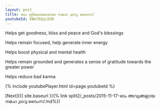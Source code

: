 ```yaml
---
layout: post
title: ഓം ത്രിലോകേശായ നമഹ ൧൦൮ ടൈംസ്
youtubeId: KBm7EQyLEU8
---
```

 
 
Helps get goodness, bliss and peace and God's blessings
 
Helps remain focused, help generate inner energy 
 
Helps boost physical and mental health 
 
Helps remain grounded and generates a sense of gratitude towards the greater power 
 
Helps reduce bad karma
 
 
 
 


{% include youtubePlayer.html id=page.youtubeId %}
 
[Next]({{ site.baseurl }}{% link  split2/_posts/2015-11-17-ഓം അവ്യങ്ങളായ നമഹ ൧൦൮ ടൈംസ്.md%})
 
